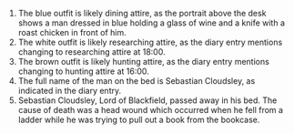 1) The blue outfit is likely dining attire, as the portrait above the desk shows a man dressed in blue holding a glass of wine and a knife with a roast chicken in front of him.
2) The white outfit is likely researching attire, as the diary entry mentions changing to researching attire at 18:00.
3) The brown outfit is likely hunting attire, as the diary entry mentions changing to hunting attire at 16:00.
4) The full name of the man on the bed is Sebastian Cloudsley, as indicated in the diary entry.
5) Sebastian Cloudsley, Lord of Blackfield, passed away in his bed. The cause of death was a head wound which occurred when he fell from a ladder while he was trying to pull out a book from the bookcase.